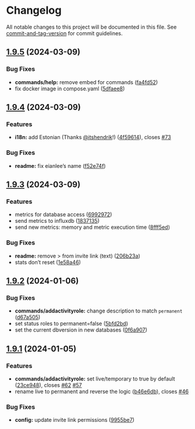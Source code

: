 # Changelog

All notable changes to this project will be documented in this file. See [commit-and-tag-version](https://github.com/absolute-version/commit-and-tag-version) for commit guidelines.

## [1.9.5](https://github.com/tippf3hlr/activity-roles/compare/v1.9.4...v1.9.5) (2024-03-09)


### Bug Fixes

* **commands/help:** remove embed for commands ([fa4fd52](https://github.com/tippf3hlr/activity-roles/commit/fa4fd524f0fd753b0194d11f9ef30fe5fdaea7ef))
* fix docker image in compose.yaml ([5dfaee8](https://github.com/tippf3hlr/activity-roles/commit/5dfaee897810ccb1ec8a548fe7e2c205fe5eec8c))

## [1.9.4](https://github.com/tippf3hlr/activity-roles/compare/v1.9.3...v1.9.4) (2024-03-09)


### Features

* **i18n:** add Estonian (Thanks [@itshendrik](https://github.com/itshendrik)!) ([4f59614](https://github.com/tippf3hlr/activity-roles/commit/4f596148bd94ed3bae60b5bddcaf2f136f36ba03)), closes [#73](https://github.com/tippf3hlr/activity-roles/issues/73)


### Bug Fixes

* **readme:** fix eianlee’s name ([f52e74f](https://github.com/tippf3hlr/activity-roles/commit/f52e74ffd5c06b1e271c13d5ef64b63c5f6143a9))

## [1.9.3](https://github.com/tippf3hlr/activity-roles/compare/v1.9.2...v1.9.3) (2024-03-09)


### Features

* metrics for database access ([6992972](https://github.com/tippf3hlr/activity-roles/commit/69929724d6014cee7cf4057663aa670a4038249f))
* send metrics to influxdb ([1837135](https://github.com/tippf3hlr/activity-roles/commit/1837135e02d88b9b160492b8bd78621978023a99))
* send new metrics: memory and metric execution time ([8fff5ed](https://github.com/tippf3hlr/activity-roles/commit/8fff5ede42b94f2bcdd10261b774081eb5c882b7))


### Bug Fixes

* **readme:** remove > from invite link (text) ([206b23a](https://github.com/tippf3hlr/activity-roles/commit/206b23a16e281c2b84e0446e81bfd3ee7dfc8eec))
* stats don’t reset ([1e58a46](https://github.com/tippf3hlr/activity-roles/commit/1e58a46b240cf0d9467e54aaa70738c0d5658f0f))

## [1.9.2](https://github.com/tippf3hlr/activity-roles/compare/v1.9.1...v1.9.2) (2024-01-06)


### Bug Fixes

* **commands/addactivityrole:** change description to match `permanent` ([d67a505](https://github.com/tippf3hlr/activity-roles/commit/d67a505e48ae497f3e6a0eb3a658cf8c4dc5f055))
* set status roles to permanent=false ([5bfd2bd](https://github.com/tippf3hlr/activity-roles/commit/5bfd2bdff952f1a660e6bfd3fac21d938420e70f))
* set the current dbversion in new databases ([0f6a907](https://github.com/tippf3hlr/activity-roles/commit/0f6a907f6514bb54041dce8fd88354618295b42d))

## [1.9.1](https://github.com/tippf3hlr/activity-roles/compare/v1.9.0...v1.9.1) (2024-01-05)


### Features

* **commands/addactivityrole:** set live/temporary to true by default ([23ce948](https://github.com/tippf3hlr/activity-roles/commit/23ce9484b10f0ff0bf107e2ef116184a59df23e5)), closes [#62](https://github.com/tippf3hlr/activity-roles/issues/62) [#57](https://github.com/tippf3hlr/activity-roles/issues/57)
* rename live to permanent and reverse the logic ([b46e6db](https://github.com/tippf3hlr/activity-roles/commit/b46e6dba68e1ef0ad3b66095d58b55e8e5d35c8c)), closes [#46](https://github.com/tippf3hlr/activity-roles/issues/46)


### Bug Fixes

* **config:** update invite link permissions ([9955be7](https://github.com/tippf3hlr/activity-roles/commit/9955be72d790f36f351d5375cff2ed533e7eb710))
